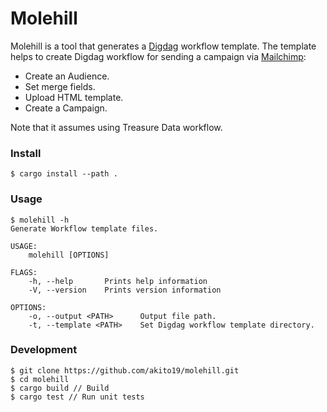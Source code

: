 # Molehill

Molehill is a tool that generates a [Digdag](https://www.digdag.io/) workflow template. The template helps to create Digdag workflow for sending a campaign via [Mailchimp](https://mailchimp.com/):

- Create an Audience.
- Set merge fields.
- Upload HTML template.
- Create a Campaign.

Note that it assumes using Treasure Data workflow.

### Install

```
$ cargo install --path .
```

### Usage

```
$ molehill -h
Generate Workflow template files.

USAGE:
    molehill [OPTIONS]

FLAGS:
    -h, --help       Prints help information
    -V, --version    Prints version information

OPTIONS:
    -o, --output <PATH>      Output file path.
    -t, --template <PATH>    Set Digdag workflow template directory.
```

### Development

```
$ git clone https://github.com/akito19/molehill.git
$ cd molehill
$ cargo build // Build
$ cargo test // Run unit tests
```


